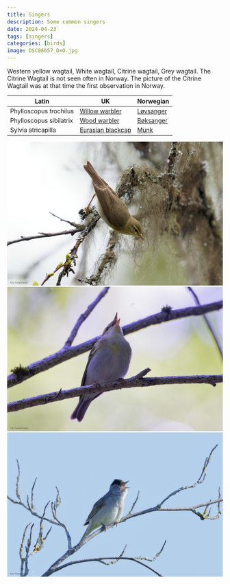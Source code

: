 ```yaml
---
title: Singers
description: Some common singers
date: 2024-04-23
tags: [singers]
categories: [birds]
image: DSC06657_DxO.jpg
---
```

Western yellow wagtail,  White wagtail, Citrine wagtail, Grey wagtail. The Citrine Wagtail is not seen often in Norway. The picture of the Citrine Wagtail was at that time the first observation in Norway.



| Latin      | UK  | Norwegian |
| ----------- | ----------- |   ----------- |
| Phylloscopus trochilus | [Willow warbler](https://en.wikipedia.org/wiki/Willow_warbler) |  [Løvsanger ](https://no.wikipedia.org/wiki/Løvsanger) |
| Phylloscopus sibilatrix | [Wood warbler](https://en.wikipedia.org/wiki/Wood_warbler) |  [Bøksanger ](https://no.wikipedia.org/wiki/Bøksanger) |
| Sylvia atricapilla | [Eurasian blackcap](https://en.wikipedia.org/wiki/Eurasian_blackcap) |  [Munk ](https://no.wikipedia.org/wiki/Munk_(fugl)) |



![Willow warbler](DSC06657_DxO.jpg)
![Wood warbler](_DSC8915_DxO.jpg)
![Eurasian blackcap](_DSC8925_DxO.jpg)
